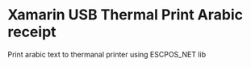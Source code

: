 # Xamarin USB Thermal Print Arabic receipt
Print arabic text to thermanal printer  using ESCPOS_NET lib 
